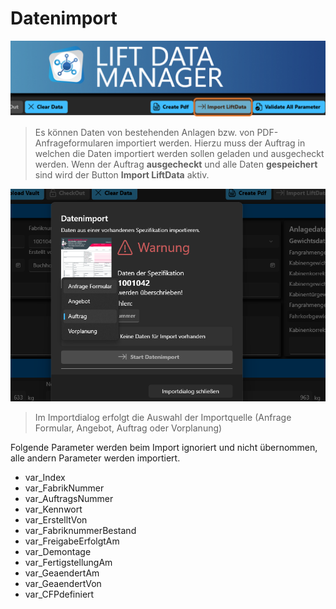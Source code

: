 # Datenimport

![image](/LiftDataManager/Docs/HelpImages/image31.png)  

>Es können Daten von bestehenden Anlagen bzw. von PDF-Anfrageformularen importiert werden.
>Hierzu muss der Auftrag in welchen die Daten importiert werden sollen geladen und ausgecheckt werden.
>Wenn der Auftrag **ausgecheckt** und alle Daten **gespeichert** sind wird der Button **Import LiftData** aktiv.

![image](/LiftDataManager/Docs/HelpImages/image32.png)  

>Im Importdialog erfolgt die Auswahl der Importquelle (Anfrage Formular, Angebot, Auftrag oder Vorplanung)

Folgende Parameter werden beim Import ignoriert und nicht übernommen, alle andern Parameter werden importiert.

- var_Index  
- var_FabrikNummer  
- var_AuftragsNummer  
- var_Kennwort  
- var_ErstelltVon  
- var_FabriknummerBestand  
- var_FreigabeErfolgtAm  
- var_Demontage  
- var_FertigstellungAm  
- var_GeaendertAm  
- var_GeaendertVon
- var_CFPdefiniert  

[//]: # (Tags: Datenimport | importieren |  kopieren | Pdf einlesen)  
